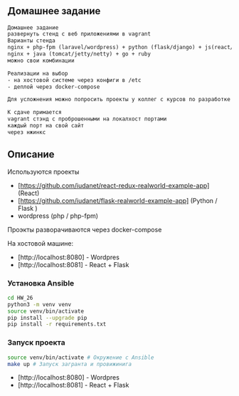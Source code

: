 #

## Домашнее задание

```txt
Домашнее задание
развернуть стенд с веб приложениями в vagrant
Варианты стенда
nginx + php-fpm (laravel/wordpress) + python (flask/django) + js(react/angular)
nginx + java (tomcat/jetty/netty) + go + ruby
можно свои комбинации

Реализации на выбор
- на хостовой системе через конфиги в /etc
- деплой через docker-compose

Для усложнения можно попросить проекты у коллег с курсов по разработке

К сдаче примается
vagrant стэнд с проброшенными на локалхост портами
каждый порт на свой сайт
через нжинкс
```

## Описание

Используются проекты

* [https://github.com/iudanet/react-redux-realworld-example-app] (React)
* [https://github.com/iudanet/flask-realworld-example-app] (Python / Flask )
* wordpress (php / php-fpm)

Проэкты разворачиваются через docker-compose

На хостовой машине:

* [http://localhost:8080] - Wordpres
* [http://localhost:8081] - React + Flask

### Установка Ansible

```bash
cd HW_26
python3 -m venv venv
source venv/bin/activate
pip install --upgrade pip
pip install -r requirements.txt
```

### Запуск проекта

```bash
source venv/bin/activate # Окружение с Ansible
make up # Запуск загранта и провижинига
```

* [http://localhost:8080] - Wordpres
* [http://localhost:8081] - React + Flask
